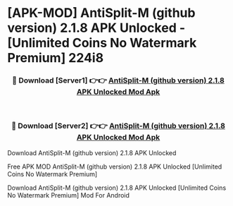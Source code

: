 # [APK-MOD] AntiSplit-M (github version) 2.1.8 APK Unlocked - [Unlimited Coins No Watermark Premium] 224i8



<div align="center">
<h3>🔴 Download [Server1] 👉👉 <a href="https://momento.my/?title=AntiSplit-M_(github_version)_2.1.8_APK_Unlocked">AntiSplit-M (github version) 2.1.8 APK Unlocked Mod Apk</a></h3><br>

<h3>🔴 Download [Server2] 👉👉 <a href="https://momento.my/?title=AntiSplit-M_(github_version)_2.1.8_APK_Unlocked">AntiSplit-M (github version) 2.1.8 APK Unlocked Mod Apk</a></h3>
</div>



Download AntiSplit-M (github version) 2.1.8 APK Unlocked 

Free APK MOD AntiSplit-M (github version) 2.1.8 APK Unlocked [Unlimited Coins No Watermark Premium]

Download AntiSplit-M (github version) 2.1.8 APK Unlocked [Unlimited Coins No Watermark Premium] Mod For Android
